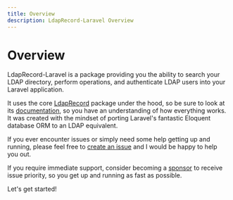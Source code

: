 ```yaml
---
title: Overview
description: LdapRecord-Laravel Overview
---
```


# Overview

LdapRecord-Laravel is a package providing you the ability to search
your LDAP directory, perform operations, and authenticate
LDAP users into your Laravel application.

It uses the core [LdapRecord](/docs/core/v3) package under the hood, so be sure to look at its
[documentation](/docs/core/v3), so you have an understanding of how everything works.
It was created with the mindset of porting Laravel's fantastic Eloquent
database ORM to an LDAP equivalent.

If you ever encounter issues or simply need some help getting up and running,
please feel free to [create an issue](https://github.com/DirectoryTree/LdapRecord/issues/new)
and I would be happy to help you out.

If you require immediate support, consider becoming a [sponsor](https://github.com/sponsors/stevebauman)
to receive issue priority, so you get up and running as fast as possible.

Let's get started!
